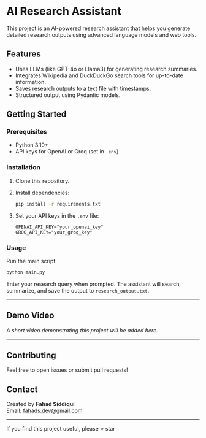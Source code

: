 # AI Research Assistant

This project is an AI-powered research assistant that helps you generate detailed research outputs using advanced language models and web tools.

## Features

- Uses LLMs (like GPT-4o or Llama3) for generating research summaries.
- Integrates Wikipedia and DuckDuckGo search tools for up-to-date information.
- Saves research outputs to a text file with timestamps.
- Structured output using Pydantic models.

## Getting Started

### Prerequisites

- Python 3.10+
- API keys for OpenAI or Groq (set in `.env`)

### Installation

1. Clone this repository.
2. Install dependencies:

    ```sh
    pip install -r requirements.txt
    ```

3. Set your API keys in the `.env` file:

    ```
    OPENAI_API_KEY="your_openai_key"
    GROQ_API_KEY="your_groq_key"
    ```

### Usage

Run the main script:

```sh
python main.py
```

Enter your research query when prompted. The assistant will search, summarize, and save the output to `research_output.txt`.

---

## Demo Video

*A short video demonstrating this project will be added here.*

---

## Contributing

Feel free to open issues or submit pull requests!

## Contact

Created by **Fahad Siddiqui**  
Email: fahads.dev@gmail.com

---

If you find this project useful, please ⭐️ star